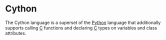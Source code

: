 # Cython

The Cython language is a superset of the [Python](/wiki/Python) language that additionally supports calling [C](/wiki/C) functions and declaring [C](/wiki/C) types on variables and class attributes.